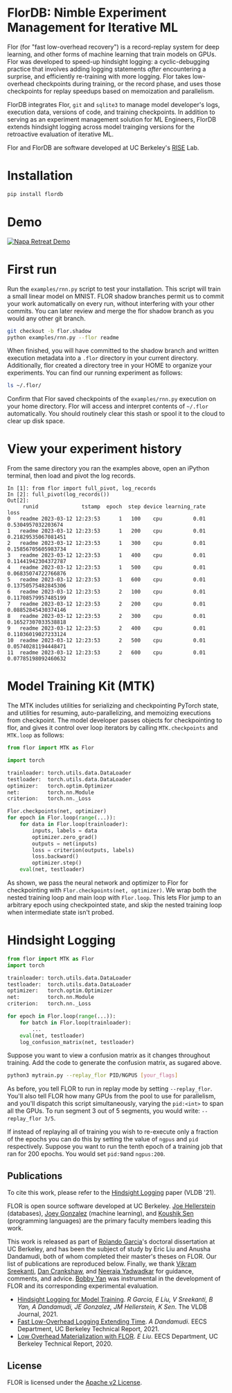 FlorDB: Nimble Experiment Management for Iterative ML
================================

Flor (for "fast low-overhead recovery") is a record-replay system for deep learning, and other forms of machine learning that train models on GPUs. Flor was developed to speed-up hindsight logging: a cyclic-debugging practice that involves adding logging statements *after* encountering a surprise, and efficiently re-training with more logging. Flor takes low-overhead checkpoints during training, or the record phase, and uses those checkpoints for replay speedups based on memoization and parallelism.

FlorDB integrates Flor, `git` and `sqlite3` to manage model developer's logs, execution data, versions of code, and training checkpoints. In addition to serving as an experiment management solution for ML Engineers, FlorDB extends hindsight logging across model trainging versions for the retroactive evaluation of iterative ML.

Flor and FlorDB are software developed at UC Berkeley's [RISE](https://rise.cs.berkeley.edu/) Lab.
# Installation

```bash
pip install flordb
```
# Demo

[![Napa Retreat Demo](https://i.ytimg.com/vi/TNSt5-i7kR4/sddefault.jpg)](https://youtu.be/TNSt5-i7kR4)

<!-- https://i.ytimg.com/vi/TNSt5-i7kR4/sddefault.jpg
https://youtu.be/TNSt5-i7kR4
 -->

# First run

Run the ``examples/rnn.py`` script to test your installation. 
This script will train a small linear model on MNIST.
FLOR shadow branches permit us to commit your work
automatically on every run, without interfering with your 
other commits. You can later review and merge the flor shadow branch as you would any other git branch.

```bash
git checkout -b flor.shadow
python examples/rnn.py --flor readme
```

When finished, you will have committed to the shadow branch and written execution metadata into a `.flor` directory in your current directory. Additionally, flor created a directory tree in your HOME to organize your experiments. You can find our running experiment as follows:

```bash
ls ~/.flor/
```
Confirm that Flor saved checkpoints of the ``examples/rnn.py`` execution on your home directory.
Flor will access and interpret contents of ``~/.flor`` automatically. 
You should routinely clear this stash or spool it to the cloud to clear up disk space.

# View your experiment history
From the same directory you ran the examples above, open an iPython terminal, then load and pivot the log records.

```ipython
In [1]: from flor import full_pivot, log_records
In [2]: full_pivot(log_records())
Out[2]: 
     runid              tstamp  epoch  step device learning_rate                 loss
0   readme 2023-03-12 12:23:53      1   100    cpu          0.01   0.5304957032203674
1   readme 2023-03-12 12:23:53      1   200    cpu          0.01  0.21829535067081451
2   readme 2023-03-12 12:23:53      1   300    cpu          0.01  0.15856705605983734
3   readme 2023-03-12 12:23:53      1   400    cpu          0.01  0.11441942304372787
4   readme 2023-03-12 12:23:53      1   500    cpu          0.01  0.06835074722766876
5   readme 2023-03-12 12:23:53      1   600    cpu          0.01  0.13750575482845306
6   readme 2023-03-12 12:23:53      2   100    cpu          0.01  0.11708579957485199
7   readme 2023-03-12 12:23:53      2   200    cpu          0.01  0.08852845430374146
8   readme 2023-03-12 12:23:53      2   300    cpu          0.01  0.16527307033538818
9   readme 2023-03-12 12:23:53      2   400    cpu          0.01  0.11036019027233124
10  readme 2023-03-12 12:23:53      2   500    cpu          0.01  0.05740281194448471
11  readme 2023-03-12 12:23:53      2   600    cpu          0.01  0.07785198092460632

```

# Model Training Kit (MTK)
The MTK includes utilities for serializing and checkpointing PyTorch state,
and utilities for resuming, auto-parallelizing, and memoizing executions from checkpoint.
The model developer passes objects for checkpointing to flor,
and gives it control over loop iterators by calling `MTK.checkpoints`
and `MTK.loop` as follows:

```python
from flor import MTK as Flor

import torch

trainloader: torch.utils.data.DataLoader
testloader:  torch.utils.data.DataLoader
optimizer:   torch.optim.Optimizer
net:         torch.nn.Module
criterion:   torch.nn._Loss

Flor.checkpoints(net, optimizer)
for epoch in Flor.loop(range(...)):
    for data in Flor.loop(trainloader):
        inputs, labels = data
        optimizer.zero_grad()
        outputs = net(inputs)
        loss = criterion(outputs, labels)
        loss.backward()
        optimizer.step()
    eval(net, testloader)
```
As shown, we pass the neural network and optimizer to Flor 
for checkpointing with `Flor.checkpoints(net, optimizer)`.
We wrap both the nested training loop and main loop with 
`Flor.loop`. This lets Flor jump to an arbitrary epoch
using checkpointed state, 
and skip the nested training loop when intermediate
state isn't probed.


# Hindsight Logging

```python
from flor import MTK as Flor
import torch

trainloader: torch.utils.data.DataLoader
testloader:  torch.utils.data.DataLoader
optimizer:   torch.optim.Optimizer
net:         torch.nn.Module
criterion:   torch.nn._Loss

for epoch in Flor.loop(range(...)):
    for batch in Flor.loop(trainloader):
        ...
    eval(net, testloader)
    log_confusion_matrix(net, testloader)
```

Suppose you want to view a confusion matrix as it changes
throughout training.
Add the code to generate the confusion matrix, as sugared above.

```bash
python3 mytrain.py --replay_flor PID/NGPUS [your_flags]
```

As before, you tell FLOR to run in replay mode by setting ``--replay_flor``.
You'll also tell FLOR how many GPUs from the pool to use for parallelism,
and you'll dispatch this script simultaneously, varying the ``pid:<int>``
to span all the GPUs. To run segment 3 out of 5 segments, you would write: ``--replay_flor 3/5``.

If instead of replaying all of training you wish to re-execute only a fraction of the epochs
you can do this by setting the value of ``ngpus`` and ``pid`` respectively.
Suppose you want to run the tenth epoch of a training job that ran for 200 epochs. You would set
``pid:9``and ``ngpus:200``.

## Publications

To cite this work, please refer to the [Hindsight Logging](http://www.vldb.org/pvldb/vol14/p682-garcia.pdf) paper (VLDB '21).

FLOR is open source software developed at UC Berkeley. 
[Joe Hellerstein](https://dsf.berkeley.edu/jmh/) (databases), [Joey Gonzalez](http://people.eecs.berkeley.edu/~jegonzal/) (machine learning), and [Koushik Sen](https://people.eecs.berkeley.edu/~ksen) (programming languages) 
are the primary faculty members leading this work.

This work is released as part of [Rolando Garcia](https://rlnsanz.github.io/)'s doctoral dissertation at UC Berkeley,
and has been the subject of study by Eric Liu and Anusha Dandamudi, 
both of whom completed their master's theses on FLOR.
Our list of publications are reproduced below.
Finally, we thank [Vikram Sreekanti](https://www.vikrams.io/), [Dan Crankshaw](https://dancrankshaw.com/), and [Neeraja Yadwadkar](https://cs.stanford.edu/~neeraja/) for guidance, comments, and advice.
[Bobby Yan](https://bobbyy.org/) was instrumental in the development of FLOR and its corresponding experimental evaluation.

* [Hindsight Logging for Model Training](http://www.vldb.org/pvldb/vol14/p682-garcia.pdf). _R Garcia, E Liu, V Sreekanti, B Yan, A Dandamudi, JE Gonzalez, JM Hellerstein, K Sen_. The VLDB Journal, 2021.
* [Fast Low-Overhead Logging Extending Time](https://www2.eecs.berkeley.edu/Pubs/TechRpts/2021/EECS-2021-117.html). _A Dandamudi_. EECS Department, UC Berkeley Technical Report, 2021.
* [Low Overhead Materialization with FLOR](https://www2.eecs.berkeley.edu/Pubs/TechRpts/2020/EECS-2020-79.html). _E Liu_. EECS Department, UC Berkeley Technical Report, 2020. 


## License
FLOR is licensed under the [Apache v2 License](https://www.apache.org/licenses/LICENSE-2.0).
